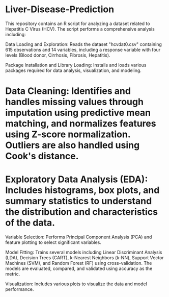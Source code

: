 # Liver-Disease-Prediction
This repository contains an R script for analyzing a dataset related to Hepatitis C Virus (HCV). The script performs a comprehensive analysis including:

Data Loading and Exploration: Reads the dataset "hcvdat0.csv" containing 615 observations and 14 variables, including a response variable with four levels (Blood donor, Cirrhosis, Fibrosis, Hepatitis).

Package Installation and Library Loading: Installs and loads various packages required for data analysis, visualization, and modeling.

# Data Cleaning: Identifies and handles missing values through imputation using predictive mean matching, and normalizes features using Z-score normalization. Outliers are also handled using Cook's distance.

# Exploratory Data Analysis (EDA): Includes histograms, box plots, and summary statistics to understand the distribution and characteristics of the data.

Variable Selection: Performs Principal Component Analysis (PCA) and feature plotting to select significant variables.

Model Fitting: Trains several models including Linear Discriminant Analysis (LDA), Decision Trees (CART), k-Nearest Neighbors (k-NN), Support Vector Machines (SVM), and Random Forest (RF) using cross-validation. The models are evaluated, compared, and validated using accuracy as the metric.

Visualization: Includes various plots to visualize the data and model performance.
